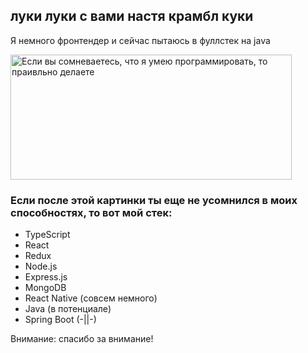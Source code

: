 ## луки луки с вами настя крамбл куки

Я немного фронтендер и сейчас пытаюсь в фуллстек на java

<img src="https://i.pinimg.com/736x/70/5f/7e/705f7ee66511a80e194d5de9c9ccc820.jpg" alt="Если вы сомневаетесь, что я умею программировать, то праивльно делаете" width="450" height="200" align="center">

### Если после этой картинки ты еще не усомнился в моих способностях, то вот мой стек:
- TypeScript
- React
- Redux
- Node.js
- Express.js
- MongoDB
- React Native (совсем немного)
- Java (в потенциале)
- Spring Boot (-||-)

Внимание: спасибо за внимание!
